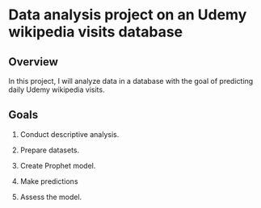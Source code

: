 # Data analysis project on an Udemy wikipedia visits database
## Overview
In this project, I will analyze data in a database with the goal of predicting daily Udemy wikipedia visits.
## Goals
1. Conduct descriptive analysis.

2. Prepare datasets.

3. Create Prophet model.

4. Make predictions

5. Assess the model.
